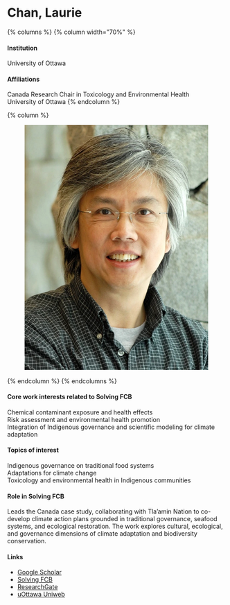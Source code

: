 # Chan, Laurie

{% columns %}
{% column width="70%" %}
#### Institution

University of Ottawa

#### Affiliations

Canada Research Chair in Toxicology and Environmental Health\
University of Ottawa
{% endcolumn %}

{% column %}
<figure><img src="https://raw.githubusercontent.com/Solving-FCB/docs/refs/heads/main/.img/chan-l.webp" alt=""></figure>
{% endcolumn %}
{% endcolumns %}

#### Core work interests related to Solving FCB

Chemical contaminant exposure and health effects\
Risk assessment and environmental health promotion\
Integration of Indigenous governance and scientific modeling for climate adaptation

#### Topics of interest

Indigenous governance on traditional food systems\
Adaptations for climate change\
Toxicology and environmental health in Indigenous communities

#### Role in Solving FCB

Leads the Canada case study, collaborating with Tla’amin Nation to co-develop climate action plans grounded in traditional governance, seafood systems, and ecological restoration. The work explores cultural, ecological, and governance dimensions of climate adaptation and biodiversity conservation.

#### Links

* [Google Scholar](https://scholar.google.com/citations?user=wtWqL4oAAAAJ)
* [Solving FCB](https://solvingfcb.org/people/laurie-chan/)
* [ResearchGate](https://www.researchgate.net/profile/Hing-Man-Chan)
* [uOttawa Uniweb](https://uniweb.uottawa.ca/members/473)
